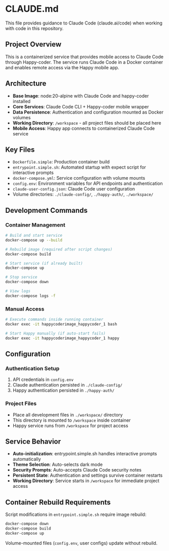 # CLAUDE.md

This file provides guidance to Claude Code (claude.ai/code) when working with code in this repository.

## Project Overview

This is a containerized service that provides mobile access to Claude Code through Happy-coder. The service runs Claude Code in a Docker container and enables remote access via the Happy mobile app.

## Architecture

- **Base Image**: node:20-alpine with Claude Code and happy-coder installed
- **Core Services**: Claude Code CLI + Happy-coder mobile wrapper
- **Data Persistence**: Authentication and configuration mounted as Docker volumes
- **Working Directory**: `/workspace` - all project files should be placed here
- **Mobile Access**: Happy app connects to containerized Claude Code service

## Key Files

- `Dockerfile.simple`: Production container build
- `entrypoint.simple.sh`: Automated startup with expect script for interactive prompts
- `docker-compose.yml`: Service configuration with volume mounts
- `config.env`: Environment variables for API endpoints and authentication
- `claude-user-config.json`: Claude Code user configuration
- Volume directories: `./claude-config/`, `./happy-auth/`, `./workspace/`

## Development Commands

### Container Management
```bash
# Build and start service
docker-compose up --build

# Rebuild image (required after script changes)
docker-compose build

# Start service (if already built)
docker-compose up

# Stop service
docker-compose down

# View logs
docker-compose logs -f
```

### Manual Access
```bash
# Execute commands inside running container
docker exec -it happycoderimage_happycoder_1 bash

# Start Happy manually (if auto-start fails)
docker exec -it happycoderimage_happycoder_1 happy
```

## Configuration

### Authentication Setup
1. API credentials in `config.env`
2. Claude authentication persisted in `./claude-config/`
3. Happy authentication persisted in `./happy-auth/`

### Project Files
- Place all development files in `./workspace/` directory
- This directory is mounted to `/workspace` inside container
- Happy service runs from `/workspace` for project access

## Service Behavior

- **Auto-initialization**: entrypoint.simple.sh handles interactive prompts automatically
- **Theme Selection**: Auto-selects dark mode
- **Security Prompts**: Auto-accepts Claude Code security notes
- **Persistent State**: Authentication and settings survive container restarts
- **Working Directory**: Service starts in `/workspace` for immediate project access

## Container Rebuild Requirements

Script modifications in `entrypoint.simple.sh` require image rebuild:
```bash
docker-compose down
docker-compose build
docker-compose up
```

Volume-mounted files (`config.env`, user configs) update without rebuild.